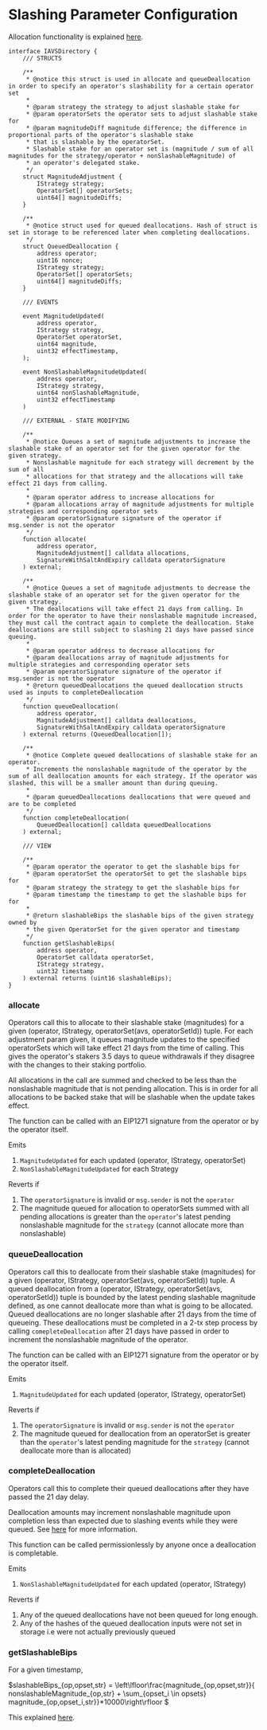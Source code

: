 # Slashing Parameter Configuration

Allocation functionality is explained [here](https://www.notion.so/eigen-labs/Allocator-Functionality-282a008ab7a14c79a25ec2954f8f5912).

```solidity
interface IAVSDirectory {
    /// STRUCTS

    /**
     * @notice this struct is used in allocate and queueDeallocation in order to specify an operator's slashability for a certain operator set
     *
     * @param strategy the strategy to adjust slashable stake for
     * @param operatorSets the operator sets to adjust slashable stake for
     * @param magnitudeDiff magnitude difference; the difference in proportional parts of the operator's slashable stake
     * that is slashable by the operatorSet.
     * Slashable stake for an operator set is (magnitude / sum of all magnitudes for the strategy/operator + nonSlashableMagnitude) of
     * an operator's delegated stake.
     */
    struct MagnitudeAdjustment {
        IStrategy strategy;
        OperatorSet[] operatorSets;
        uint64[] magnitudeDiffs;
    }

    /**
     * @notice struct used for queued deallocations. Hash of struct is set in storage to be referenced later when completing deallocations.
     */
    struct QueuedDeallocation {
        address operator;
        uint16 nonce;
        IStrategy strategy;
        OperatorSet[] operatorSets;
        uint64[] magnitudeDiffs;
    }

    /// EVENTS

    event MagnitudeUpdated(
        address operator,
        IStrategy strategy,
        OperatorSet operatorSet,
        uint64 magnitude,
        uint32 effectTimestamp,
    );

    event NonSlashableMagnitudeUpdated(
        address operator,
        IStrategy strategy,
        uint64 nonSlashableMagnitude,
        uint32 effectTimestamp
    )

    /// EXTERNAL - STATE MODIFYING
    
    /**
     * @notice Queues a set of magnitude adjustments to increase the slashable stake of an operator set for the given operator for the given strategy.
     * Nonslashable magnitude for each strategy will decrement by the sum of all 
     * allocations for that strategy and the allocations will take effect 21 days from calling.
     *
     * @param operator address to increase allocations for
     * @param allocations array of magnitude adjustments for multiple strategies and corresponding operator sets
     * @param operatorSignature signature of the operator if msg.sender is not the operator
     */
    function allocate(
        address operator,
        MagnitudeAdjustment[] calldata allocations,
        SignatureWithSaltAndExpiry calldata operatorSignature
    ) external;

    /**
     * @notice Queues a set of magnitude adjustments to decrease the slashable stake of an operator set for the given operator for the given strategy.
     * The deallocations will take effect 21 days from calling. In order for the operator to have their nonslashable magnitude increased, they must call the contract again to complete the deallocation. Stake deallocations are still subject to slashing 21 days have passed since queuing.
     *
     * @param operator address to decrease allocations for
     * @param deallocations array of magnitude adjustments for multiple strategies and corresponding operator sets
     * @param operatorSignature signature of the operator if msg.sender is not the operator
     * @return queuedDeallocations the queued deallocation structs used as inputs to completeDeallocation
     */
    function queueDeallocation(
        address operator,
        MagnitudeAdjustment[] calldata deallocations,
        SignatureWithSaltAndExpiry calldata operatorSignature
    ) external returns (QueuedDeallocation[]);

    /**
     * @notice Complete queued deallocations of slashable stake for an operator.
     * Increments the nonslashable magnitude of the operator by the sum of all deallocation amounts for each strategy. If the operator was slashed, this will be a smaller amount than during queuing.
     *
     * @param queuedDeallocations deallocations that were queued and are to be completed
     */
    function completeDeallocation(
        QueuedDeallocation[] calldata queuedDeallocations
    ) external;

    /// VIEW

    /**
     * @param operator the operator to get the slashable bips for
     * @param operatorSet the operatorSet to get the slashable bips for
     * @param strategy the strategy to get the slashable bips for
     * @param timestamp the timestamp to get the slashable bips for for
     *
     * @return slashableBips the slashable bips of the given strategy owned by
     * the given OperatorSet for the given operator and timestamp
     */
    function getSlashableBips(
        address operator,
        OperatorSet calldata operatorSet,
        IStrategy strategy,
        uint32 timestamp
    ) external returns (uint16 slashableBips);
}
```

### allocate

Operators call this to allocate to their slashable stake (magnitudes) for a given (operator, IStrategy, operatorSet(avs, operatorSetId)) tuple. For each adjustment param given, it queues magnitude updates to the specified operatorSets which will take effect 21 days from the time of calling. This gives the operator's stakers 3.5 days to queue withdrawals if they disagree with the changes to their staking portfolio.

All allocations in the call are summed and checked to be less than the nonslashable magnitude that is not pending allocation. This is in order for all allocations to be backed stake that will be slashable when the update takes effect.

The function can be called with an EIP1271 signature from the operator or by the operator itself.

Emits

1. `MagnitudeUpdated` for each updated (operator, IStrategy, operatorSet)
2. `NonSlashableMagnitudeUpdated` for each Strategy

Reverts if

1. The `operatorSignature` is invalid or `msg.sender` is not the `operator`
2. The magnitude queued for allocation to operatorSets summed with all pending allocations is greater than the `operator`'s latest pending nonslashable magnitude for the `strategy` (cannot allocate more than nonslashable)

### queueDeallocation

Operators call this to deallocate from their slashable stake (magnitudes) for a given (operator, IStrategy, operatorSet(avs, operatorSetId)) tuple.
A queued deallocation from a (operator, IStrategy, operatorSet(avs, operatorSetId)) tuple is bounded by the latest pending slashable magnitude defined, as one cannot deallocate more than what is going to be allocated. Queued deallocations are no longer slashable after 21 days from the time of queueing.
These deallocations must be completed in a 2-tx step process by calling `comepleteDeallocation` after 21 days have passed in order to increment the nonslashable magnitude of the operator.

The function can be called with an EIP1271 signature from the operator or by the operator itself.

Emits

1. `MagnitudeUpdated` for each updated (operator, IStrategy, operatorSet)

Reverts if

1. The `operatorSignature` is invalid or `msg.sender` is not the `operator`
2. The magnitude queued for deallocation from an operatorSet is greater than the `operator`'s latest pending magnitude for the `strategy` (cannot deallocate more than is allocated)

### completeDeallocation

Operators call this to complete their queued deallocations after they have passed the 21 day delay.

Deallocation amounts may increment nonslashable magnitude upon completion less than expected due to slashing events while they were queued. See [here](https://www.notion.so/eigen-labs/Allocator-Functionality-282a008ab7a14c79a25ec2954f8f5912) for more information.

This function can be called permissionlessly by anyone once a deallocation is completable.

Emits

1. `NonSlashableMagnitudeUpdated` for each updated (operator, IStrategy)

Reverts if

1. Any of the queued deallocations have not been queued for long enough.
2. Any of the hashes of the queued deallocation inputs were not set in storage i.e were not actually previously queued


### getSlashableBips

For a given timestamp,

$slashableBips_{op,opset,str} = 
\left\lfloor\frac{magnitude_{op,opset,str}}{ nonslashableMagnitude_{op,str} + \sum_{opset_i \in opsets} magnitude_{op,opset_i,str}}*10000\right\rfloor
$

This explained [here](https://www.notion.so/eigen-labs/Allocator-Functionality-282a008ab7a14c79a25ec2954f8f5912).
